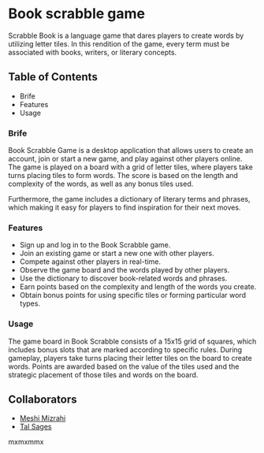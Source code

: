 # Book scrabble game
Scrabble Book is a language game that dares players to create words by utilizing letter tiles. In this rendition of the game, every term must be associated with books, writers, or literary concepts.
## Table of Contents
- Brife
- Features
- Usage

 ### Brife
 
Book Scrabble Game is a desktop application that allows users to create an account, join or start a new game, and play against other players online. 
The game is played on a board with a grid of letter tiles, where players take turns placing tiles to form words. The score is based on the length and complexity of the words, as well as any bonus tiles used.

Furthermore, the game includes a dictionary of literary terms and phrases, which making it easy for players to find inspiration for their next moves.

### Features
- Sign up and log in to the Book Scrabble game.
- Join an existing game or start a new one with other players.
- Compete against other players in real-time.
- Observe the game board and the words played by other players.
- Use the dictionary to discover book-related words and phrases.
- Earn points based on the complexity and length of the words you create.
- Obtain bonus points for using specific tiles or forming particular word types.

### Usage
The game board in Book Scrabble consists of a 15x15 grid of squares, which includes bonus slots that are marked according to specific rules. During gameplay, players take turns placing their letter tiles on the board to create words. Points are awarded based on the value of the tiles used and the strategic placement of those tiles and words on the board.

## Collaborators
* [Meshi Mizrahi](https://github.com/MeshiMizrahi)
* [Tal Sages](https://github.com/TalSages)

mxmxmmx


